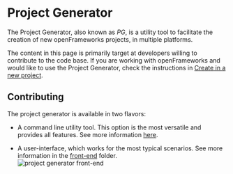 # Project Generator

The Project Generator, also known as _PG_,
is a utility tool to facilitate the creation of new openFrameworks projects,
in multiple platforms.

The content in this page is primarily target at developers willing to contribute to the code base.
If you are working with openFrameworks and would like to use the Project Generator, check the
instructions in [Create in a new project](https://openframeworks.cc/learning/01_basics/create_a_new_project/).

## Contributing

The project generator is available in two flavors:

- A command line utility tool. This option is the most versatile and provides all features.
  See more information [here](/commandLine/README.md).

- A user-interface, which works for the most typical scenarios. See more information in
the [front-end](/frontend/README.md) folder.  
 ![project generator front-end](/frontend/screenshot.png)
